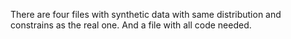 There are four files with synthetic data with same distribution and constrains as the real one. And a file with all code needed.
